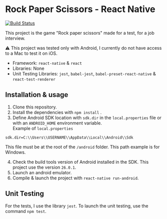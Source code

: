 # Rock Paper Scissors - React Native
[![Build Status](https://travis-ci.org/Witrix/react-native_rock-paper-scissors.svg?branch=master)](https://travis-ci.org/Witrix/react-native_rock-paper-scissors)
  
This project is the game "Rock paper scissors" made for a test, for a job interview.

:warning: This project was tested only with Android, I currently do not have access to a Mac to test it on iOS.

- Framework: `react-native` & `react`
- Libraries: None
- Unit Testing Libraries: `jest`, `babel-jest`, `babel-preset-react-native` & `react-test-renderer`


  
## Installation  & usage
1. Clone this repository.
2. Install the dependencies with `npm install`  .
3. Define Android SDK location with `sdk.dir` in the `local.properties` file or with an `ANDROID_HOME` environment variable.  
Example of `local.properties`  
```  
sdk.dir=C:\\Users\\USERNAME\\AppData\\Local\\Android\\Sdk  
```  
This file must be at the root of the `/android` folder. This path example is for Windows.  

4. Check the build tools version of Android installed in the SDK. This project use the version `26.0.1`.
5. Launch an android emulator.
6. Compile & launch the project with `react-native run-android`.

## Unit Testing
For the tests, I use the library `jest`. To launch the unit testing, use the command `npm test`.